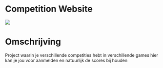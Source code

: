 # Competition Website

[![](https://i.snag.gy/856rD1.jpg)](https://timpiers.net)

# Omschrijving 
Project waarin je verschillende competities hebt in verschillende games hier kan je jou voor aanmelden en natuurlijk de scores bij houden
